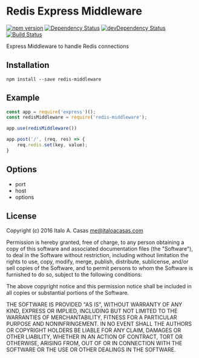 # Redis Express Middleware

[![npm version](https://badge.fury.io/js/redis-middleware.svg)](https://badge.fury.io/js/redis-middleware)
[![Dependency Status](https://david-dm.org/italoacasas/redis-middleware.svg)](https://david-dm.org/italoacasas/redis-middleware)
[![devDependency Status](https://david-dm.org/italoacasas/redis-middleware/dev-status.svg?theme=shields.io)](https://david-dm.org/italoacasas/redis-middleware#info=devDependencies)
[![Build Status](https://travis-ci.org/italoacasas/redis-middleware.svg?branch=master)](https://travis-ci.org/italoacasas/redis-middleware)

Express Middleware to handle Redis connections

## Installation
`npm install --save redis-middleware`

## Example
```javascript
const app = require('express')();
const redisMiddleware = require('redis-middleware');

app.use(redisMiddleware())

app.post('/', (req, res) => {
    req.redis.set(key, value);  
}
```

## Options
- port
- host
- options

## License
Copyright (c) 2016 Italo A. Casas <me@italoacasas.com>

Permission is hereby granted, free of charge, to any person obtaining a copy of this software and associated documentation files (the "Software"), to deal in the Software without restriction, including without limitation the rights to use, copy, modify, merge, publish, distribute, sublicense, and/or sell copies of the Software, and to permit persons to whom the Software is furnished to do so, subject to the following conditions:

The above copyright notice and this permission notice shall be included in all copies or substantial portions of the Software.

THE SOFTWARE IS PROVIDED "AS IS", WITHOUT WARRANTY OF ANY KIND, EXPRESS OR IMPLIED, INCLUDING BUT NOT LIMITED TO THE WARRANTIES OF MERCHANTABILITY, FITNESS FOR A PARTICULAR PURPOSE AND NONINFRINGEMENT. IN NO EVENT SHALL THE AUTHORS OR COPYRIGHT HOLDERS BE LIABLE FOR ANY CLAIM, DAMAGES OR OTHER LIABILITY, WHETHER IN AN ACTION OF CONTRACT, TORT OR OTHERWISE, ARISING FROM, OUT OF OR IN CONNECTION WITH THE SOFTWARE OR THE USE OR OTHER DEALINGS IN THE SOFTWARE.